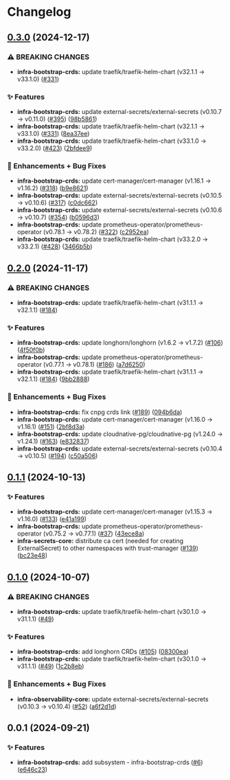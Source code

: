 # Changelog

## [0.3.0](https://github.com/ppat/homelab-ops-kubernetes-apps/compare/infra-bootstrap-crds-v0.2.0...infra-bootstrap-crds-v0.3.0) (2024-12-17)


### ⚠ BREAKING CHANGES

* **infra-bootstrap-crds:** update traefik/traefik-helm-chart (v32.1.1 -> v33.1.0) ([#331](https://github.com/ppat/homelab-ops-kubernetes-apps/issues/331))

### ✨ Features

* **infra-bootstrap-crds:** update external-secrets/external-secrets (v0.10.7 -&gt; v0.11.0) ([#395](https://github.com/ppat/homelab-ops-kubernetes-apps/issues/395)) ([98b5861](https://github.com/ppat/homelab-ops-kubernetes-apps/commit/98b5861b03009949fd29845c0687b4fc1747797d))
* **infra-bootstrap-crds:** update traefik/traefik-helm-chart (v32.1.1 -&gt; v33.1.0) ([#331](https://github.com/ppat/homelab-ops-kubernetes-apps/issues/331)) ([8ea37ee](https://github.com/ppat/homelab-ops-kubernetes-apps/commit/8ea37ee67ce9af75fc3c7957a793e7c7c88567d3))
* **infra-bootstrap-crds:** update traefik/traefik-helm-chart (v33.1.0 -&gt; v33.2.0) ([#423](https://github.com/ppat/homelab-ops-kubernetes-apps/issues/423)) ([2bfdee9](https://github.com/ppat/homelab-ops-kubernetes-apps/commit/2bfdee93e00086aae40043f742780127325cac6c))


### 🚀 Enhancements + Bug Fixes

* **infra-bootstrap-crds:** update cert-manager/cert-manager (v1.16.1 -&gt; v1.16.2) ([#318](https://github.com/ppat/homelab-ops-kubernetes-apps/issues/318)) ([b9e8621](https://github.com/ppat/homelab-ops-kubernetes-apps/commit/b9e8621959f2ef480f69abbbffbe95cba6fb9fb5))
* **infra-bootstrap-crds:** update external-secrets/external-secrets (v0.10.5 -&gt; v0.10.6) ([#317](https://github.com/ppat/homelab-ops-kubernetes-apps/issues/317)) ([c0dc662](https://github.com/ppat/homelab-ops-kubernetes-apps/commit/c0dc662f5fea4db79594b097ec9402e82392ee61))
* **infra-bootstrap-crds:** update external-secrets/external-secrets (v0.10.6 -&gt; v0.10.7) ([#354](https://github.com/ppat/homelab-ops-kubernetes-apps/issues/354)) ([b0596d3](https://github.com/ppat/homelab-ops-kubernetes-apps/commit/b0596d3b05158be09954f4a6a353023aef0870de))
* **infra-bootstrap-crds:** update prometheus-operator/prometheus-operator (v0.78.1 -&gt; v0.78.2) ([#322](https://github.com/ppat/homelab-ops-kubernetes-apps/issues/322)) ([c2952ea](https://github.com/ppat/homelab-ops-kubernetes-apps/commit/c2952ea69b6c2cc05e89e83a9accc6d9ec50e247))
* **infra-bootstrap-crds:** update traefik/traefik-helm-chart (v33.2.0 -&gt; v33.2.1) ([#428](https://github.com/ppat/homelab-ops-kubernetes-apps/issues/428)) ([3466b5b](https://github.com/ppat/homelab-ops-kubernetes-apps/commit/3466b5b3b3efe0fe7f6bbffca7219bf5c3df7b4e))

## [0.2.0](https://github.com/ppat/homelab-ops-kubernetes-apps/compare/infra-bootstrap-crds-v0.1.1...infra-bootstrap-crds-v0.2.0) (2024-11-17)


### ⚠ BREAKING CHANGES

* **infra-bootstrap-crds:** update traefik/traefik-helm-chart (v31.1.1 -> v32.1.1) ([#184](https://github.com/ppat/homelab-ops-kubernetes-apps/issues/184))

### ✨ Features

* **infra-bootstrap-crds:** update longhorn/longhorn (v1.6.2 -&gt; v1.7.2) ([#106](https://github.com/ppat/homelab-ops-kubernetes-apps/issues/106)) ([4f50f0b](https://github.com/ppat/homelab-ops-kubernetes-apps/commit/4f50f0b15d81ae7acc707538f1a2fd843106d457))
* **infra-bootstrap-crds:** update prometheus-operator/prometheus-operator (v0.77.1 -&gt; v0.78.1) ([#186](https://github.com/ppat/homelab-ops-kubernetes-apps/issues/186)) ([a7d6250](https://github.com/ppat/homelab-ops-kubernetes-apps/commit/a7d6250143d98635f045ce28ca4a3e7ba181397b))
* **infra-bootstrap-crds:** update traefik/traefik-helm-chart (v31.1.1 -&gt; v32.1.1) ([#184](https://github.com/ppat/homelab-ops-kubernetes-apps/issues/184)) ([9bb2888](https://github.com/ppat/homelab-ops-kubernetes-apps/commit/9bb288822053d0d218970faddc67ccf20bfc88cb))


### 🚀 Enhancements + Bug Fixes

* **infra-bootstrap-crds:** fix cnpg crds link ([#189](https://github.com/ppat/homelab-ops-kubernetes-apps/issues/189)) ([094b6da](https://github.com/ppat/homelab-ops-kubernetes-apps/commit/094b6dafe2bd45a9a01a770221895fd92c74fe3a))
* **infra-bootstrap-crds:** update cert-manager/cert-manager (v1.16.0 -&gt; v1.16.1) ([#151](https://github.com/ppat/homelab-ops-kubernetes-apps/issues/151)) ([2bf8d3a](https://github.com/ppat/homelab-ops-kubernetes-apps/commit/2bf8d3a1cb65a3c34daba06c5b434f41bb70aacf))
* **infra-bootstrap-crds:** update cloudnative-pg/cloudnative-pg (v1.24.0 -&gt; v1.24.1) ([#163](https://github.com/ppat/homelab-ops-kubernetes-apps/issues/163)) ([e832837](https://github.com/ppat/homelab-ops-kubernetes-apps/commit/e832837c4571db7ac5ab2aa003704bbb4ff3673d))
* **infra-bootstrap-crds:** update external-secrets/external-secrets (v0.10.4 -&gt; v0.10.5) ([#194](https://github.com/ppat/homelab-ops-kubernetes-apps/issues/194)) ([c50a506](https://github.com/ppat/homelab-ops-kubernetes-apps/commit/c50a50695617531f31d7824e0a7feff5c63c452d))

## [0.1.1](https://github.com/ppat/homelab-ops-kubernetes-apps/compare/infra-bootstrap-crds-v0.1.0...infra-bootstrap-crds-v0.1.1) (2024-10-13)


### ✨ Features

* **infra-bootstrap-crds:** update cert-manager/cert-manager (v1.15.3 -&gt; v1.16.0) ([#133](https://github.com/ppat/homelab-ops-kubernetes-apps/issues/133)) ([e41a199](https://github.com/ppat/homelab-ops-kubernetes-apps/commit/e41a199fccc1f2d31491cbee68966d22126dacd5))
* **infra-bootstrap-crds:** update prometheus-operator/prometheus-operator (v0.75.2 -&gt; v0.77.1) ([#37](https://github.com/ppat/homelab-ops-kubernetes-apps/issues/37)) ([43ece8a](https://github.com/ppat/homelab-ops-kubernetes-apps/commit/43ece8a3a0dbd6bc40522e000dabaeb3848ef3d5))
* **infra-secrets-core:** distribute ca cert (needed for creating ExternalSecret) to other namespaces with trust-manager ([#139](https://github.com/ppat/homelab-ops-kubernetes-apps/issues/139)) ([bc23e48](https://github.com/ppat/homelab-ops-kubernetes-apps/commit/bc23e4831ba6afde86204d0111f695c00965a39d))

## [0.1.0](https://github.com/ppat/homelab-ops-kubernetes-apps/compare/infra-bootstrap-crds-v0.0.1...infra-bootstrap-crds-v0.1.0) (2024-10-07)


### ⚠ BREAKING CHANGES

* **infra-bootstrap-crds:** update traefik/traefik-helm-chart (v30.1.0 -> v31.1.1) ([#49](https://github.com/ppat/homelab-ops-kubernetes-apps/issues/49))

### ✨ Features

* **infra-bootstrap-crds:** add longhorn CRDs ([#105](https://github.com/ppat/homelab-ops-kubernetes-apps/issues/105)) ([08300ea](https://github.com/ppat/homelab-ops-kubernetes-apps/commit/08300eae1232e7b1f49a26548fd71aef12a9e74e))
* **infra-bootstrap-crds:** update traefik/traefik-helm-chart (v30.1.0 -&gt; v31.1.1) ([#49](https://github.com/ppat/homelab-ops-kubernetes-apps/issues/49)) ([1c2b8eb](https://github.com/ppat/homelab-ops-kubernetes-apps/commit/1c2b8eb70e513f5b812491f33c691b46202decb1))


### 🚀 Enhancements + Bug Fixes

* **infra-observability-core:** update external-secrets/external-secrets (v0.10.3 -&gt; v0.10.4) ([#52](https://github.com/ppat/homelab-ops-kubernetes-apps/issues/52)) ([a6f2d1d](https://github.com/ppat/homelab-ops-kubernetes-apps/commit/a6f2d1d3dcab01195e9a2015b6fe4a013eb89d1e))

## 0.0.1 (2024-09-21)


### ✨ Features

* **infra-bootstrap-crds:** add subsystem - infra-bootstrap-crds ([#6](https://github.com/ppat/homelab-ops-kubernetes-apps/issues/6)) ([e646c23](https://github.com/ppat/homelab-ops-kubernetes-apps/commit/e646c232ad4c86d6b6b592ca1fb45b06ad24abaf))
